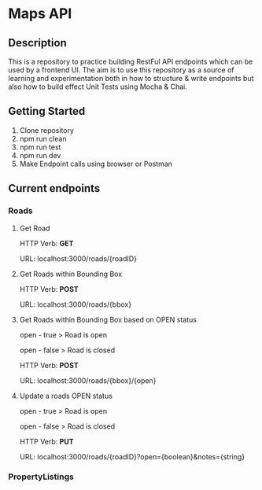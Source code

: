 # Maps API

## Description
This is a repository to practice building RestFul API endpoints which can be used by a frontend UI.
The aim is to use this repository as a source of learning and experimentation both in how to structure & write
endpoints but also how to build effect Unit Tests using Mocha & Chai.

## Getting Started

1. Clone repository
2. npm run clean
3. npm run test
4. npm run dev
5. Make Endpoint calls using browser or Postman

## Current endpoints

### Roads

1. Get Road

    HTTP Verb: **GET**

    URL: localhost:3000/roads/{roadID}

2. Get Roads within Bounding Box

    HTTP Verb: **POST**

    URL: localhost:3000/roads/{bbox}

3. Get Roads within Bounding Box based on OPEN status

    open - true > Road is open

    open - false > Road is closed

    HTTP Verb: **POST**

    URL: localhost:3000/roads/{bbox}/{open}

4. Update a roads OPEN status

    open - true > Road is open

    open - false > Road is closed

    HTTP Verb: **PUT**

    URL: localhost:3000/roads/{roadID}?open={boolean}&notes={string}

### PropertyListings
